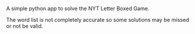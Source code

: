A simple python app to solve the NYT Letter Boxed Game.

The word list is not completely accurate so some solutions may be missed or not be valid.